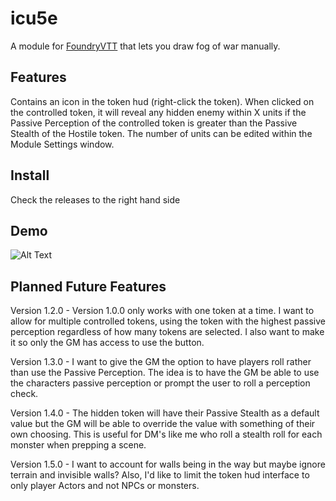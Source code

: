 <h1>icu5e</h1>

A module for <a href="https://foundryvtt.com/">FoundryVTT</a> that lets you draw fog of war manually.

<h2>Features</h2>
Contains an icon in the token hud (right-click the token). When clicked on the controlled token, it will reveal any hidden enemy within X units if the Passive Perception of the controlled token is greater than the Passive Stealth of the Hostile token. The number of units can be edited within the Module Settings window.


<h2>Install</h2>
Check the releases to the right hand side

<h2>Demo</h2>

![Alt Text](https://media.giphy.com/media/mAD0BrIgiM4HgdZX64/giphy.gif)

<h2>Planned Future Features</h2>

Version 1.2.0 - Version 1.0.0 only works with one token at a time. I want to allow for multiple controlled tokens, using the token with the highest passive perception regardless of how many tokens are selected. I also want to make it so only the GM has access to use the button.

Version 1.3.0 - I want to give the GM the option to have players roll rather than use the Passive Perception. The idea is to have the GM be able to use the characters passive perception or prompt the user to roll a perception check.

Version 1.4.0 - The hidden token will have their Passive Stealth as a default value but the GM will be able to override the value with something of their own choosing. This is useful for DM's like me who roll a stealth roll for each monster when prepping a scene.

Version 1.5.0 - I want to account for walls being in the way but maybe ignore terrain and invisible walls? Also, I'd like to limit the token hud interface to only player Actors and not NPCs or monsters.

